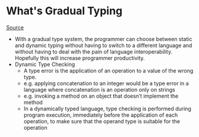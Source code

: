 # What's Gradual Typing

[Source](https://wphomes.soic.indiana.edu/jsiek/what-is-gradual-typing)

- With a gradual type system, the programmer can choose between static and dynamic typing without having to switch to a different language and without having to deal with the pain of language interoperability. Hopefully this will increase programmer productivity.
- Dynamic Type Checking
  - A type error is the application of an operation to a value of the wrong type.
  - e.g. applying concatenation to an integer would be a type error in a language where concatenation is an operation only on strings
  - e.g. invoking a method on an object that doesn’t implement the method
  - In a dynamically typed language, type checking is performed during program execution, immediately before the application of each operation, to make sure that the operand type is suitable for the operation
